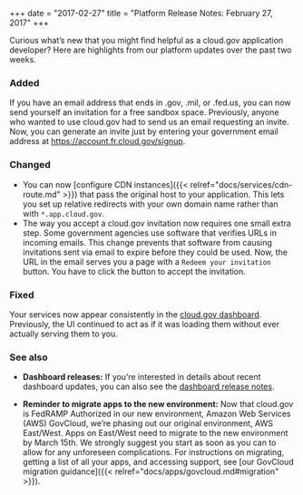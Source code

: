 +++
date = "2017-02-27"
title = "Platform Release Notes: February 27, 2017"
+++

Curious what’s new that you might find helpful as a cloud.gov application developer? Here are highlights from our platform updates over the past two weeks.

<!--more-->

### Added
If you have an email address that ends in .gov, .mil, or .fed.us, you can now send yourself an invitation for a free sandbox space. Previously, anyone who wanted to use cloud.gov had to send us an email requesting an invite. Now, you can generate an invite just by entering your government email address at https://account.fr.cloud.gov/signup.

### Changed
- You can now [configure CDN instances]({{< relref="docs/services/cdn-route.md" >}}) that pass the original host to your application. This lets you set up relative redirects with your own domain name rather than with `*.app.cloud.gov`.
- The way you accept a cloud.gov invitation now requires one small extra step. Some government agencies use software that verifies URLs in incoming emails. This change prevents that software from causing invitations sent via email to expire before they could be used. Now, the URL in the email serves you a page with a `Redeem your invitation` button. You have to click the button to accept the invitation.

### Fixed
Your services now appear consistently in the [cloud.gov dashboard](https://dashboard.fr.cloud.gov). Previously, the UI continued to act as if it was loading them without ever actually serving them to you.

### See also
- **Dashboard releases:** If you’re interested in details about recent dashboard updates, you can also see the [dashboard release notes](https://github.com/18F/cg-dashboard/releases).

- **Reminder to migrate apps to the new environment:** Now that cloud.gov is FedRAMP Authorized in our new environment, Amazon Web Services (AWS) GovCloud, we’re phasing out our original environment, AWS East/West. Apps on East/West need to migrate to the new environment by March 15th. We strongly suggest you start as soon as you can to allow for any unforeseen complications. For instructions on migrating, getting a list of all your apps, and accessing support, see [our GovCloud migration guidance]({{< relref="docs/apps/govcloud.md#migration" >}}).
